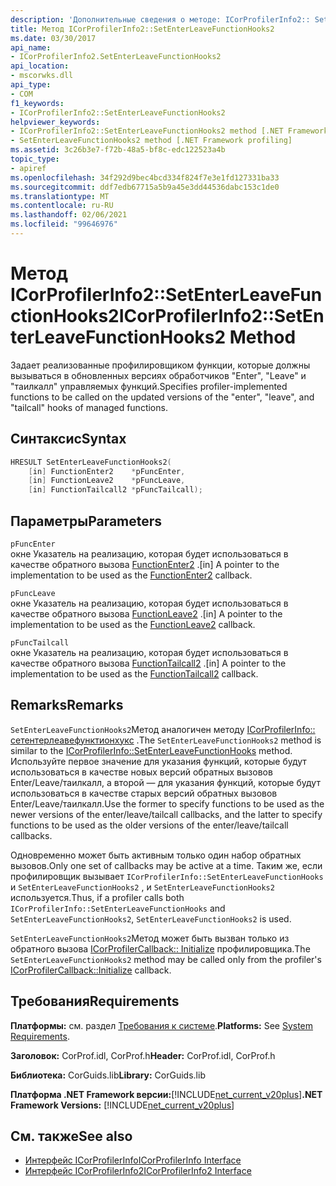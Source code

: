 ```yaml
---
description: 'Дополнительные сведения о методе: ICorProfilerInfo2:: SetEnterLeaveFunctionHooks2'
title: Метод ICorProfilerInfo2::SetEnterLeaveFunctionHooks2
ms.date: 03/30/2017
api_name:
- ICorProfilerInfo2.SetEnterLeaveFunctionHooks2
api_location:
- mscorwks.dll
api_type:
- COM
f1_keywords:
- ICorProfilerInfo2::SetEnterLeaveFunctionHooks2
helpviewer_keywords:
- ICorProfilerInfo2::SetEnterLeaveFunctionHooks2 method [.NET Framework profiling]
- SetEnterLeaveFunctionHooks2 method [.NET Framework profiling]
ms.assetid: 3c26b3e7-f72b-48a5-bf8c-edc122523a4b
topic_type:
- apiref
ms.openlocfilehash: 34f292d9bec4bcd334f824f7e3e1fd127331ba33
ms.sourcegitcommit: ddf7edb67715a5b9a45e3dd44536dabc153c1de0
ms.translationtype: MT
ms.contentlocale: ru-RU
ms.lasthandoff: 02/06/2021
ms.locfileid: "99646976"
---
```

# <a name="icorprofilerinfo2setenterleavefunctionhooks2-method"></a><span data-ttu-id="9c9cf-103">Метод ICorProfilerInfo2::SetEnterLeaveFunctionHooks2</span><span class="sxs-lookup"><span data-stu-id="9c9cf-103">ICorProfilerInfo2::SetEnterLeaveFunctionHooks2 Method</span></span>

<span data-ttu-id="9c9cf-104">Задает реализованные профилировщиком функции, которые должны вызываться в обновленных версиях обработчиков "Enter", "Leave" и "таилкалл" управляемых функций.</span><span class="sxs-lookup"><span data-stu-id="9c9cf-104">Specifies profiler-implemented functions to be called on the updated versions of the "enter", "leave", and "tailcall" hooks of managed functions.</span></span>  
  
## <a name="syntax"></a><span data-ttu-id="9c9cf-105">Синтаксис</span><span class="sxs-lookup"><span data-stu-id="9c9cf-105">Syntax</span></span>  
  
```cpp  
HRESULT SetEnterLeaveFunctionHooks2(  
    [in] FunctionEnter2    *pFuncEnter,  
    [in] FunctionLeave2    *pFuncLeave,  
    [in] FunctionTailcall2 *pFuncTailcall);  
```  
  
## <a name="parameters"></a><span data-ttu-id="9c9cf-106">Параметры</span><span class="sxs-lookup"><span data-stu-id="9c9cf-106">Parameters</span></span>  

 `pFuncEnter`  
 <span data-ttu-id="9c9cf-107">окне Указатель на реализацию, которая будет использоваться в качестве обратного вызова [FunctionEnter2](functionenter2-function.md) .</span><span class="sxs-lookup"><span data-stu-id="9c9cf-107">[in] A pointer to the implementation to be used as the [FunctionEnter2](functionenter2-function.md) callback.</span></span>  
  
 `pFuncLeave`  
 <span data-ttu-id="9c9cf-108">окне Указатель на реализацию, которая будет использоваться в качестве обратного вызова [FunctionLeave2](functionleave2-function.md) .</span><span class="sxs-lookup"><span data-stu-id="9c9cf-108">[in] A pointer to the implementation to be used as the [FunctionLeave2](functionleave2-function.md) callback.</span></span>  
  
 `pFuncTailcall`  
 <span data-ttu-id="9c9cf-109">окне Указатель на реализацию, которая будет использоваться в качестве обратного вызова [FunctionTailcall2](functiontailcall2-function.md) .</span><span class="sxs-lookup"><span data-stu-id="9c9cf-109">[in] A pointer to the implementation to be used as the [FunctionTailcall2](functiontailcall2-function.md) callback.</span></span>  
  
## <a name="remarks"></a><span data-ttu-id="9c9cf-110">Remarks</span><span class="sxs-lookup"><span data-stu-id="9c9cf-110">Remarks</span></span>  

 <span data-ttu-id="9c9cf-111">`SetEnterLeaveFunctionHooks2`Метод аналогичен методу [ICorProfilerInfo:: сетентерлеавефунктионхукс](icorprofilerinfo-setenterleavefunctionhooks-method.md) .</span><span class="sxs-lookup"><span data-stu-id="9c9cf-111">The `SetEnterLeaveFunctionHooks2` method is similar to the [ICorProfilerInfo::SetEnterLeaveFunctionHooks](icorprofilerinfo-setenterleavefunctionhooks-method.md) method.</span></span> <span data-ttu-id="9c9cf-112">Используйте первое значение для указания функций, которые будут использоваться в качестве новых версий обратных вызовов Enter/Leave/таилкалл, а второй — для указания функций, которые будут использоваться в качестве старых версий обратных вызовов Enter/Leave/таилкалл.</span><span class="sxs-lookup"><span data-stu-id="9c9cf-112">Use the former to specify functions to be used as the newer versions of the enter/leave/tailcall callbacks, and the latter to specify functions to be used as the older versions of the enter/leave/tailcall callbacks.</span></span>  
  
 <span data-ttu-id="9c9cf-113">Одновременно может быть активным только один набор обратных вызовов.</span><span class="sxs-lookup"><span data-stu-id="9c9cf-113">Only one set of callbacks may be active at a time.</span></span> <span data-ttu-id="9c9cf-114">Таким же, если профилировщик вызывает `ICorProfilerInfo::SetEnterLeaveFunctionHooks` и `SetEnterLeaveFunctionHooks2` , и `SetEnterLeaveFunctionHooks2` используется.</span><span class="sxs-lookup"><span data-stu-id="9c9cf-114">Thus, if a profiler calls both `ICorProfilerInfo::SetEnterLeaveFunctionHooks` and `SetEnterLeaveFunctionHooks2`, `SetEnterLeaveFunctionHooks2` is used.</span></span>  
  
 <span data-ttu-id="9c9cf-115">`SetEnterLeaveFunctionHooks2`Метод может быть вызван только из обратного вызова [ICorProfilerCallback:: Initialize](icorprofilercallback-initialize-method.md) профилировщика.</span><span class="sxs-lookup"><span data-stu-id="9c9cf-115">The `SetEnterLeaveFunctionHooks2` method may be called only from the profiler's [ICorProfilerCallback::Initialize](icorprofilercallback-initialize-method.md) callback.</span></span>  
  
## <a name="requirements"></a><span data-ttu-id="9c9cf-116">Требования</span><span class="sxs-lookup"><span data-stu-id="9c9cf-116">Requirements</span></span>  

 <span data-ttu-id="9c9cf-117">**Платформы:** см. раздел [Требования к системе](../../get-started/system-requirements.md).</span><span class="sxs-lookup"><span data-stu-id="9c9cf-117">**Platforms:** See [System Requirements](../../get-started/system-requirements.md).</span></span>  
  
 <span data-ttu-id="9c9cf-118">**Заголовок:** CorProf.idl, CorProf.h</span><span class="sxs-lookup"><span data-stu-id="9c9cf-118">**Header:** CorProf.idl, CorProf.h</span></span>  
  
 <span data-ttu-id="9c9cf-119">**Библиотека:** CorGuids.lib</span><span class="sxs-lookup"><span data-stu-id="9c9cf-119">**Library:** CorGuids.lib</span></span>  
  
 <span data-ttu-id="9c9cf-120">**Платформа .NET Framework версии:**[!INCLUDE[net_current_v20plus](../../../../includes/net-current-v20plus-md.md)]</span><span class="sxs-lookup"><span data-stu-id="9c9cf-120">**.NET Framework Versions:** [!INCLUDE[net_current_v20plus](../../../../includes/net-current-v20plus-md.md)]</span></span>  
  
## <a name="see-also"></a><span data-ttu-id="9c9cf-121">См. также</span><span class="sxs-lookup"><span data-stu-id="9c9cf-121">See also</span></span>

- [<span data-ttu-id="9c9cf-122">Интерфейс ICorProfilerInfo</span><span class="sxs-lookup"><span data-stu-id="9c9cf-122">ICorProfilerInfo Interface</span></span>](icorprofilerinfo-interface.md)
- [<span data-ttu-id="9c9cf-123">Интерфейс ICorProfilerInfo2</span><span class="sxs-lookup"><span data-stu-id="9c9cf-123">ICorProfilerInfo2 Interface</span></span>](icorprofilerinfo2-interface.md)
